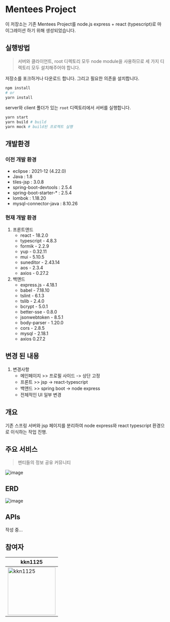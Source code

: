 # Mentees Project

이 저장소는 기존 Mentees Project를 node.js express + react (typescript)로 마이그레이션 하기 위해 생성되었습니다.

## 실행방법

> 서버와 클라이언트, root 디렉토리 모두 node module을 사용하므로 세 가지 디렉토리 모두 설치해주어야 합니다.

저장소를 포크하거나 다운로드 합니다. 그리고 필요한 의존을 설치합니다.

```bash
npm install
# or
yarn install
```

server와 client 폴더가 있는 `root` 디렉토리에서 서버를 실행합니다.

```bash
yarn start
yarn build # build
yarn mock # build된 프로젝트 실행
```

## 개발환경

### 이전 개발 환경

- eclipse : 2021-12 (4.22.0)
- Java : 1.8
- tiles-jsp : 3.0.8
- spring-boot-devtools : 2.5.4
- spring-boot-starter-\* : 2.5.4
- lombok : 1.18.20
- mysql-connector-java : 8.10.26

### 현재 개발 환경

1. 프론트앤드
   - react - 18.2.0
   - typescript - 4.8.3
   - formik - 2.2.9
   - yup - 0.32.11
   - mui - 5.10.5
   - suneditor - 2.43.14
   - aos - 2.3.4
   - axios - 0.27.2
2. 백앤드
   - express.js - 4.18.1
   - babel - 7.18.10
   - tslint - 6.1.3
   - tslib - 2.4.0
   - bcrypt - 5.0.1
   - better-sse - 0.8.0
   - jsonwebtoken - 8.5.1
   - body-parser - 1.20.0
   - cors - 2.8.5
   - mysql - 2.18.1
   - axios 0.27.2

## 변경 된 내용

1. 변경사항
   - 메인페이지 >> 프로필 사이드 -> 상단 고정
   - 프론트 >> jsp -> react-typescript
   - 백앤드 >> spring boot -> node express
   - 전체적인 UI 일부 변경

## 개요

기존 스프링 서버와 jsp 페이지를 분리하여 node express와 react typescript 환경으로 이식하는 작업 진행.

## 주요 서비스

> 멘티들의 정보 공유 커뮤니티

![image](https://user-images.githubusercontent.com/71887242/165509642-709896b5-4a08-4873-98d6-a102fb0f8389.png)

## ERD

![image](https://user-images.githubusercontent.com/71887242/190382870-14252368-8e5e-42ca-9112-d9690374ca24.png)

## APIs

작성 중...

## 참여자

| kkn1125                                                                                                                                                                   |
| ------------------------------------------------------------------------------------------------------------------------------------------------------------------------- |
| <a href="https://github.com/kkn1125" title="kkn1125's Github"><img src="https://avatars.githubusercontent.com/u/71887242?v=4" alt="kkn1125" width="150" height="150"></a> |
